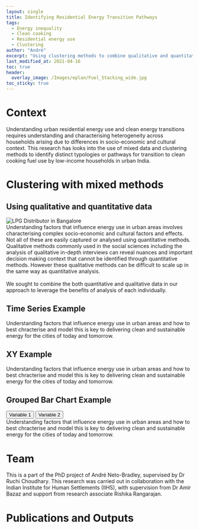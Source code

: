 ```yaml
---
layout: single
title: Identifying Residential Energy Transition Pathways
tags:
  - Energy inequality
  - Clean cooking
  - Residential energy use
  - Clustering
author: "André"
excerpt: "Using clustering methods to combine qualitative and quantitative approaches, and identify and characterise energy transition pathways for low-income households in urban India"
last_modified_at: 2021-04-16
toc: true
header:
  overlay_image: /Images/eplan/Fuel_Stacking_wide.jpg
toc_sticky: true
---
```

<!-- Load d3.js -->
<script src="https://d3js.org/d3.v4.js"></script>



# Context

Understanding urban residential energy use and clean energy transitions requires understanding and characterising heterogeneity across households arising due to differences in socio-economic and cultural context. This research has looks into the use of mixed data and clustering methods to identify distinct typologies or pathways for transition to clean cooking fuel use by low-income households in urban India.

<div id="stickyarticle">
<h1 class="category">Clustering with mixed methods</h1>
<h2 class="title">Using qualitative and quantitative data</h2>
<div id="wrapper">
  <div id="sticky">
    <img id="sticky"
         src="/home/Images/eplan/LPG_Distributor.jpg"
         alt="LPG Distributor in Bangalore"
         caption="Photo credit: A Neto-Bradley">
  </div>
  <body>Understanding factors that influence energy use in urban areas involves characterising complex socio-economic and cultural factors and effects. Not all of these are easily captured or analysed using quantitative methods. Qualitative methods commonly used in the social sciences including the analysis of qualitative in-depth interviews can reveal nuances and important decision making context that cannot be identified through quantitative methods. However these qualitative methods can be difficult to scale up in the same way as quantitative analysis.<br>
  <br>
  We sought to combine the both quantitative and qualitative data in our approach to leverage the benefits of analysis of each individually. </body>
</div>
  <h2 class="title">Time Series Example</h2>
<div id="wrapper">
  <!-- Initialize a select button -->
  <!-- <select id="selectButton"></select> -->
  <div id="my_dataviz"></div>
  <body>Understanding factors that influence energy use in urban areas and how to best chracterise and model this is key to delivering clean and sustainable energy for the cities of today and tomorrow.</body>
</div>
   <h2 class="title">XY Example</h2>
<div id="wrapper">
  <!-- Initialize a select button -->
  <!-- <select id="selectButton"></select> -->
  <div id="my_datapoints"></div>
  <body>Understanding factors that influence energy use in urban areas and how to best chracterise and model this is key to delivering clean and sustainable energy for the cities of today and tomorrow.</body>
</div>
  <h2 class="title">Grouped Bar Chart Example</h2>
<div id="wrapper">
  <!-- Initialize a select button -->
  <!-- <select id="selectButton"></select> -->
  <!-- Add 2 buttons -->
<button class="btn {{ f.btn_class }}" onclick="update('var1')">Variable 1</button>
<button class="btn {{ f.btn_class }}" onclick="update('var2')">Variable 2</button>

<!-- Create a div where the graph will take place -->
<div id="my_dataviz_2"></div>

  <body>Understanding factors that influence energy use in urban areas and how to best chracterise and model this is key to delivering clean and sustainable energy for the cities of today and tomorrow.</body>
</div>
</div>

# Team
This is a part of the PhD project of André Neto-Bradley, supervised by Dr Ruchi Choudhary. This research was carried out in collaboration with the Indian Institute for Human Settlements (IIHS), with supervision from Dr Amir Bazaz and support from research associate Rishika Rangarajan.

# Publications and Outputs


<!-- Graphic -->

 <script>

// set the dimensions and margins of the graph
var margin = {top: 30, right: 30, bottom: 30, left: 60},
    width = 760 - margin.left - margin.right,
    height = 400 - margin.top - margin.bottom;

// append the svg object to the body of the page
var svg = d3.select("#my_dataviz")
  .append("svg")
    // Responsive SVG needs these 2 attributes and no width and height attr.
      .attr("preserveAspectRatio", "xMinYMin meet")
      .attr("viewBox", "0 0 760 400")
     .classed("svg-content-responsive", true)
    .append("g")
      .attr("transform", "translate(" + margin.left + "," + margin.top + ")");

//Read the data
d3.csv("https://raw.githubusercontent.com/holtzy/data_to_viz/master/Example_dataset/5_OneCatSevNumOrdered.csv", function(data) {

  // group the data: I want to draw one line per group
  var sumstat = d3.nest() // nest function allows to group the calculation per level of a factor
    .key(function(d) { return d.name;})
    .entries(data);

  // Add X axis --> it is a date format
  var x = d3.scaleLinear()
    .domain(d3.extent(data, function(d) { return d.year; }))
    .range([ 0, width ]);
  svg.append("g")
    .attr("transform", "translate(0," + height + ")")
    .call(d3.axisBottom(x).ticks(5));

  // Add Y axis
  var y = d3.scaleLinear()
    .domain([0, d3.max(data, function(d) { return +d.n; })])
    .range([ height, 0 ]);
  svg.append("g")
    .call(d3.axisLeft(y));

  // color palette
  var res = sumstat.map(function(d){ return d.key }) // list of group names
  var color = d3.scaleOrdinal()
    .domain(res)
    .range(['#ed217b','#ee3788','#f04d95','#f263a2','#f479af','#f690bd','#f7a6ca','#f9bcd7','#fbd2e4'])

  // create a tooltip
// create a tooltip
  var Tooltip = svg
    .append("text")
    .attr("x", 10)
    .attr("y", 0)
    .style("opacity", 1)
    .style("font-size", 17)

  // Three function that change the tooltip when user hover / move / leave a cell
  var mouseover = function(d) {
    Tooltip.style("opacity", 1)
    d3.selectAll(".myArea").style("opacity", .2)
      .transition()
      .duration(200)
    d3.select(this)
      .transition()
      .duration(200)
      .style("stroke-width", "3")
      .style("opacity", 1)
  }
  var mousemove = function(d,i) {
    grp = res[i]
    Tooltip.text(grp)
  }
  var mouseleave = function(d) {
    Tooltip.style("opacity", 0)
    d3.selectAll(".myArea").style("opacity", 1).style("stroke-width", "1.5")
      .transition()
      .duration(200)
   }

 

  // Draw the line
  svg.selectAll(".line")
      .data(sumstat)
      .enter()
      .append("path")
        .attr("class","myArea")
        .attr("fill", "none")
        .attr("stroke", function(d){ return color(d.key) })
        .attr("stroke-width", 1.5)
        .on("mouseover", mouseover)
        .on("mousemove", mousemove)
        .on("mouseleave", mouseleave)
        .attr("d", function(d){
          return d3.line()
            .x(function(d) { return x(d.year); })
            .y(function(d) { return y(0); })
            (d.values)
        })
        .transition()
        .duration(1200)
        .attr("d", function(d){
          return d3.line()
            .x(function(d) { return x(d.year); })
            .y(function(d) { return y(d.n); })
            (d.values)
        })

})

</script>

<script>
// set the dimensions and margins of the graph
var margin = {top: 30, right: 30, bottom: 30, left: 60},
    width = 760 - margin.left - margin.right,
    height = 400 - margin.top - margin.bottom;

// append the svg object to the body of the page
var svgP = d3.select("#my_datapoints")
    .append("svg")
    // Responsive SVG needs these 2 attributes and no width and height attr.
      .attr("preserveAspectRatio", "xMinYMin meet")
      .attr("viewBox", "0 0 760 400")
     .classed("svg-content-responsive", true)
    .append("g")
      .attr("transform", "translate(" + margin.left + "," + margin.top + ")");


//Read the data
d3.csv("https://raw.githubusercontent.com/holtzy/D3-graph-gallery/master/DATA/iris.csv", function(data) {

  // Add X axis
  var x = d3.scaleLinear()
    .domain([4, 8])
    .range([ 0, width ]);
  svgP.append("g")
    .attr("transform", "translate(0," + height + ")")
    .call(d3.axisBottom(x));

  // Add Y axis
  var y = d3.scaleLinear()
    .domain([0, 9])
    .range([ height, 0]);
  svgP.append("g")
    .call(d3.axisLeft(y));

  // Color scale: give me a specie name, I return a color
  var color = d3.scaleOrdinal()
    .domain(["setosa", "versicolor", "virginica" ])
    .range([ "#ed217b", "#f479af", "#fbd2e4"])

   // Add a tooltip div. Here I define the general feature of the tooltip: stuff that do not depend on the data point.
  // Its opacity is set to 0: we don't see it by default.
  var tooltip = d3.select("#my_datapoints")
    .append("div")
    .style("opacity", 0)
    .attr("class", "tooltip")
    .style("background-color", "white")
    .style("border", "solid")
    .style("border-width", "1px")
    .style("border-radius", "5px")
    .style("padding", "10px")


  // Highlight the specie that is hovered
  var highlight = function(d){

    tooltip
      .style("opacity", 1)
  
    selected_specie = d.Species

    d3.selectAll(".dot")
      .transition()
      .duration(200)
      .style("fill", "lightgrey")
      .attr("r", 3)

    d3.selectAll("." + selected_specie)
      .transition()
      .duration(200)
      .style("fill", color(selected_specie))
      .attr("r", 7)
  }

 var mousemove = function(d) {
    tooltip
      .html("Group: " + d.Species + "<br>The exact value of<br>this point is: " + d.Petal_Length)
      .style("left", (d3.mouse(this)[0]+90) + "px") // It is important to put the +90: other wise the tooltip is exactly where the point is an it creates a weird effect
      .style("top", (d3.mouse(this)[1]) + "px")
  }
  
  // Highlight the specie that is hovered
  var doNotHighlight = function(){
    d3.selectAll(".dot")
      .transition()
      .duration(200)
      .style("fill", "lightgrey")
      .attr("r", 5 )
  
    tooltip
      .transition()
      .duration(200)
      .style("opacity", 0)
  }

  // Add dots
  svgP.append('g')
    .selectAll("dot")
    .data(data)
    .enter()
    .append("circle")
      .attr("class", function (d) { return "dot " + d.Species } )
      .attr("cx", function (d) { return x(d.Sepal_Length); } )
      .attr("cy", function (d) { return y(0); } )
      .attr("r", 5)
      .style("fill", function (d) { return color(d.Species) } )
    .on("mouseover", highlight)
    .on("mousemove", mousemove)
    .on("mouseleave", doNotHighlight )
    .transition()
    .duration(1200)
      .attr("cy", function (d) { return y(d.Petal_Length); } )

})

</script>


<script>

// set the dimensions and margins of the graph
  var marginWhole2 = {top: 30, right: 30, bottom: 70, left: 60},
    sizeWide = 760 - marginWhole2.left - marginWhole2.right
    sizeHigh = 400 - marginWhole2.top - marginWhole2.bottom;

// append the svg object to the body of the page
var svgGroups = d3.select("#my_dataviz_2")
    .append("svg")
    // Responsive SVG needs these 2 attributes and no width and height attr.
      .attr("preserveAspectRatio", "xMinYMin meet")
      .attr("viewBox", "0 0 760 400")
     .classed("svg-content-responsive", true)
    .append("g")
      .attr("transform", "translate(" + marginWhole2.left + "," + marginWhole2.top + ")");
  

// Initialize the X axis
var x = d3.scaleBand()
  .range([ 0, sizeWide ])
  .padding(0.2);
var xAxis = svgGroups.append("g")
  .attr("transform", "translate(0," + sizeHigh + ")")

// Initialize the Y axis
var y = d3.scaleLinear()
  .range([ sizeHigh, 0]);
var yAxis = svgGroups.append("g")
  .attr("class", "myYaxis")

// A function that create / update the plot for a given variable:
function update(selectedVar) {

  // Parse the Data
  d3.csv("https://raw.githubusercontent.com/holtzy/D3-graph-gallery/master/DATA/barplot_change_data.csv", function(data) {

    // X axis
    x.domain(data.map(function(d) { return d.group; }))
    xAxis.transition().duration(1000).call(d3.axisBottom(x))

    // Add Y axis
    y.domain([0, d3.max(data, function(d) { return +d[selectedVar] }) ]);
    yAxis.transition().duration(1000).call(d3.axisLeft(y));

    // variable u: map data to existing bars
    var u = svgGroups.selectAll("rect")
      .data(data)

    // update bars
    u
      .enter()
      .append("rect")
      .merge(u)
      .transition()
      .duration(1200)
        .attr("x", function(d) { return x(d.group); })
        .attr("y", function(d) { return y(d[selectedVar]); })
        .attr("width", x.bandwidth())
        .attr("height", function(d) { return sizeHigh - y(d[selectedVar]); })
        .attr("fill", "#ed217b")
  })

}

// Initialize plot
update('var1')

</script>
